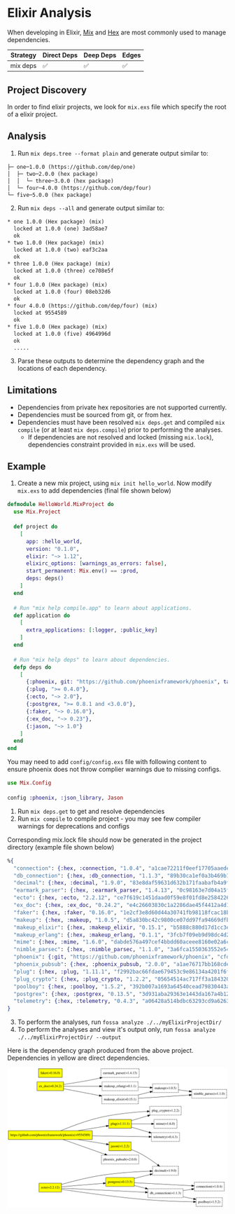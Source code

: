 # Elixir Analysis

When developing in Elixir, [Mix](https://hexdocs.pm/mix/Mix.html) and [Hex](https://hex.pm/) are most commonly used to manage dependencies. 

| Strategy | Direct Deps        | Deep Deps          | Edges              |
| -------- | ------------------ | ------------------ | ------------------ |
| mix deps | :white_check_mark: | :white_check_mark: | :white_check_mark: |

## Project Discovery

In order to find elixir projects, we look for `mix.exs` file which specify the root of a elixir project. 

## Analysis

1. Run `mix deps.tree --format plain` and generate output similar to:
```
├─ one─1.0.0 (https://github.com/dep/one)
│  ├─ two─2.0.0 (hex package)
│  │  └─ three─3.0.0 (hex package)
│  └─ four─4.0.0 (https://github.com/dep/four)
└─ five─5.0.0 (hex package)
```
2. Run `mix deps --all` and generate output similar to:
```
* one 1.0.0 (Hex package) (mix)
  locked at 1.0.0 (one) 3ad58ae7
  ok
* two 1.0.0 (Hex package) (mix)
  locked at 1.0.0 (two) eaf3c2aa
  ok
* three 1.0.0 (Hex package) (mix)
  locked at 1.0.0 (three) ce708e5f
  ok
* four 1.0.0 (Hex package) (mix)
  locked at 1.0.0 (four) 08eb32d6
  ok
* four 4.0.0 (https://github.com/dep/four) (mix)
  locked at 9554589
  ok
* five 1.0.0 (Hex package) (mix)
  locked at 1.0.0 (five) 4964996d
  ok
  .....
```
3. Parse these outputs to determine the dependency graph and the locations of each dependency. 

## Limitations

* Dependencies from private hex repositories are not supported currently.
* Dependencies must be sourced from git, or from hex.
* Dependencies must have been resolved `mix deps.get` and compiled `mix compile` (or at least `mix deps.compile`) prior to performing the analyses.
  * If dependencies are not resolved and locked (missing `mix.lock`), dependencies constraint provided in `mix.exs` will be used.

## Example 

1. Create a new mix project, using `mix init hello_world`. Now modify `mix.exs` to add dependencies (final file shown below) 

```elixir
defmodule HelloWorld.MixProject do
  use Mix.Project

  def project do
    [
      app: :hello_world,
      version: "0.1.0",
      elixir: "~> 1.12",
      elixirc_options: [warnings_as_errors: false],
      start_permanent: Mix.env() == :prod,
      deps: deps()
    ]
  end

  # Run "mix help compile.app" to learn about applications.
  def application do
    [
      extra_applications: [:logger, :public_key]
    ]
  end

  # Run "mix help deps" to learn about dependencies.
  defp deps do
    [
      {:phoenix, git: "https://github.com/phoenixframework/phoenix", tag: "v1.5.1"},
      {:plug, ">= 0.4.0"},
      {:ecto, "~> 2.0"},
      {:postgrex, ">= 0.8.1 and <3.0.0"},
      {:faker, "~> 0.16.0"},
      {:ex_doc, "~> 0.23"},
      {:jason, "~> 1.0"}
    ]
  end
end
```

You may need to add `config/config.exs` file with following content to ensure phoenix does not throw complier warnings due to missing configs.

```elixir
use Mix.Config

config :phoenix, :json_library, Jason
```

1. Run `mix deps.get` to get and resolve dependencies 
2. Run `mix compile` to compile project - you may see few compiler warnings for deprecations and configs

Corresponding mix.lock file should now be generated in the project directory (example file shown below)
```elixir
%{
  "connection": {:hex, :connection, "1.0.4", "a1cae72211f0eef17705aaededacac3eb30e6625b04a6117c1b2db6ace7d5976", [:mix], [], "hexpm", "4a0850c9be22a43af9920a71ab17c051f5f7d45c209e40269a1938832510e4d9"},
  "db_connection": {:hex, :db_connection, "1.1.3", "89b30ca1ef0a3b469b1c779579590688561d586694a3ce8792985d4d7e575a61", [:mix], [{:connection, "~> 1.0.2", [hex: :connection, repo: "hexpm", optional: false]}, {:poolboy, "~> 1.5", [hex: :poolboy, repo: "hexpm", optional: true]}, {:sbroker, "~> 1.0", [hex: :sbroker, repo: "hexpm", optional: true]}], "hexpm", "5f0a16a58312a610d5eb0b07506280c65f5137868ad479045f2a2dc4ced80550"},
  "decimal": {:hex, :decimal, "1.9.0", "83e8daf59631d632b171faabafb4a9f4242c514b0a06ba3df493951c08f64d07", [:mix], [], "hexpm", "b1f2343568eed6928f3e751cf2dffde95bfaa19dd95d09e8a9ea92ccfd6f7d85"},
  "earmark_parser": {:hex, :earmark_parser, "1.4.13", "0c98163e7d04a15feb62000e1a891489feb29f3d10cb57d4f845c405852bbef8", [:mix], [], "hexpm", "d602c26af3a0af43d2f2645613f65841657ad6efc9f0e361c3b6c06b578214ba"},
  "ecto": {:hex, :ecto, "2.2.12", "ce7f619c1451daad0f59e8f01fd8e2584226171dc273e3346444446a13d93943", [:mix], [{:db_connection, "~> 1.1", [hex: :db_connection, repo: "hexpm", optional: true]}, {:decimal, "~> 1.2", [hex: :decimal, repo: "hexpm", optional: false]}, {:mariaex, "~> 0.8.0", [hex: :mariaex, repo: "hexpm", optional: true]}, {:poison, "~> 2.2 or ~> 3.0", [hex: :poison, repo: "hexpm", optional: true]}, {:poolboy, "~> 1.5", [hex: :poolboy, repo: "hexpm", optional: false]}, {:postgrex, "~> 0.13.0", [hex: :postgrex, repo: "hexpm", optional: true]}, {:sbroker, "~> 1.0", [hex: :sbroker, repo: "hexpm", optional: true]}], "hexpm", "d5d01f3ec33e3853ac8ca80dcaf9b154a348b9eaa70009d2b9ad25c45262fdea"},
  "ex_doc": {:hex, :ex_doc, "0.24.2", "e4c26603830c1a2286dae45f4412a4d1980e1e89dc779fcd0181ed1d5a05c8d9", [:mix], [{:earmark_parser, "~> 1.4.0", [hex: :earmark_parser, repo: "hexpm", optional: false]}, {:makeup_elixir, "~> 0.14", [hex: :makeup_elixir, repo: "hexpm", optional: false]}, {:makeup_erlang, "~> 0.1", [hex: :makeup_erlang, repo: "hexpm", optional: false]}], "hexpm", "e134e1d9e821b8d9e4244687fb2ace58d479b67b282de5158333b0d57c6fb7da"},
  "faker": {:hex, :faker, "0.16.0", "1e2cf3e8d60d44a30741fb98118fcac18b2020379c7e00d18f1a005841b2f647", [:mix], [], "hexpm", "fbcb9bf1299dff3c9dd7e50f41802bbc472ffbb84e7656394c8aa913ec315141"},
  "makeup": {:hex, :makeup, "1.0.5", "d5a830bc42c9800ce07dd97fa94669dfb93d3bf5fcf6ea7a0c67b2e0e4a7f26c", [:mix], [{:nimble_parsec, "~> 0.5 or ~> 1.0", [hex: :nimble_parsec, repo: "hexpm", optional: false]}], "hexpm", "cfa158c02d3f5c0c665d0af11512fed3fba0144cf1aadee0f2ce17747fba2ca9"},
  "makeup_elixir": {:hex, :makeup_elixir, "0.15.1", "b5888c880d17d1cc3e598f05cdb5b5a91b7b17ac4eaf5f297cb697663a1094dd", [:mix], [{:makeup, "~> 1.0", [hex: :makeup, repo: "hexpm", optional: false]}, {:nimble_parsec, "~> 1.1", [hex: :nimble_parsec, repo: "hexpm", optional: false]}], "hexpm", "db68c173234b07ab2a07f645a5acdc117b9f99d69ebf521821d89690ae6c6ec8"},
  "makeup_erlang": {:hex, :makeup_erlang, "0.1.1", "3fcb7f09eb9d98dc4d208f49cc955a34218fc41ff6b84df7c75b3e6e533cc65f", [:mix], [{:makeup, "~> 1.0", [hex: :makeup, repo: "hexpm", optional: false]}], "hexpm", "174d0809e98a4ef0b3309256cbf97101c6ec01c4ab0b23e926a9e17df2077cbb"},
  "mime": {:hex, :mime, "1.6.0", "dabde576a497cef4bbdd60aceee8160e02a6c89250d6c0b29e56c0dfb00db3d2", [:mix], [], "hexpm", "31a1a8613f8321143dde1dafc36006a17d28d02bdfecb9e95a880fa7aabd19a7"},
  "nimble_parsec": {:hex, :nimble_parsec, "1.1.0", "3a6fca1550363552e54c216debb6a9e95bd8d32348938e13de5eda962c0d7f89", [:mix], [], "hexpm", "08eb32d66b706e913ff748f11694b17981c0b04a33ef470e33e11b3d3ac8f54b"},
  "phoenix": {:git, "https://github.com/phoenixframework/phoenix", "cfd5a6e91b0d60c5dc84ad5874506444f5d65251", [tag: "v1.5.8"]},
  "phoenix_pubsub": {:hex, :phoenix_pubsub, "2.0.0", "a1ae76717bb168cdeb10ec9d92d1480fec99e3080f011402c0a2d68d47395ffb", [:mix], [], "hexpm", "c52d948c4f261577b9c6fa804be91884b381a7f8f18450c5045975435350f771"},
  "plug": {:hex, :plug, "1.11.1", "f2992bac66fdae679453c9e86134a4201f6f43a687d8ff1cd1b2862d53c80259", [:mix], [{:mime, "~> 1.0", [hex: :mime, repo: "hexpm", optional: false]}, {:plug_crypto, "~> 1.1.1 or ~> 1.2", [hex: :plug_crypto, repo: "hexpm", optional: false]}, {:telemetry, "~> 0.4", [hex: :telemetry, repo: "hexpm", optional: false]}], "hexpm", "23524e4fefbb587c11f0833b3910bfb414bf2e2534d61928e920f54e3a1b881f"},
  "plug_crypto": {:hex, :plug_crypto, "1.2.2", "05654514ac717ff3a1843204b424477d9e60c143406aa94daf2274fdd280794d", [:mix], [], "hexpm", "87631c7ad914a5a445f0a3809f99b079113ae4ed4b867348dd9eec288cecb6db"},
  "poolboy": {:hex, :poolboy, "1.5.2", "392b007a1693a64540cead79830443abf5762f5d30cf50bc95cb2c1aaafa006b", [:rebar3], [], "hexpm", "dad79704ce5440f3d5a3681c8590b9dc25d1a561e8f5a9c995281012860901e3"},
  "postgrex": {:hex, :postgrex, "0.13.5", "3d931aba29363e1443da167a4b12f06dcd171103c424de15e5f3fc2ba3e6d9c5", [:mix], [{:connection, "~> 1.0", [hex: :connection, repo: "hexpm", optional: false]}, {:db_connection, "~> 1.1", [hex: :db_connection, repo: "hexpm", optional: false]}, {:decimal, "~> 1.0", [hex: :decimal, repo: "hexpm", optional: false]}], "hexpm", "a19b61193379cdee04b5b2361bf93d1eb170cd2eec0b18042617b07e1e15fbfb"},
  "telemetry": {:hex, :telemetry, "0.4.3", "a06428a514bdbc63293cd9a6263aad00ddeb66f608163bdec7c8995784080818", [:rebar3], [], "hexpm", "eb72b8365ffda5bed68a620d1da88525e326cb82a75ee61354fc24b844768041"},
}
```

3. To perform the analyses, run `fossa analyze ./../myElixirProjectDir/` 
4. To perform the analyses and view it's output only, run `fossa analyze ./../myElixirProjectDir/ --output` 

Here is the dependency graph produced from the above project. Dependencies in yellow are direct dependencies. 

![Mix Dependency Graph](mix-resolved-graph.svg)
